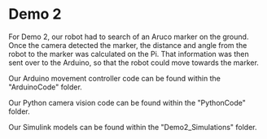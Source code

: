 # Demo 2

For Demo 2, our robot had to search of an Aruco marker on the ground. Once the camera detected the marker, the distance and angle from the robot to the marker was calculated on the Pi. That information was then sent over to the Arduino, so that the robot could move towards the marker. 

Our Arduino movement controller code can be found within the "ArduinoCode" folder.

Our Python camera vision code can be found within the "PythonCode" folder.

Our Simulink models can be found within the "Demo2_Simulations" folder.
